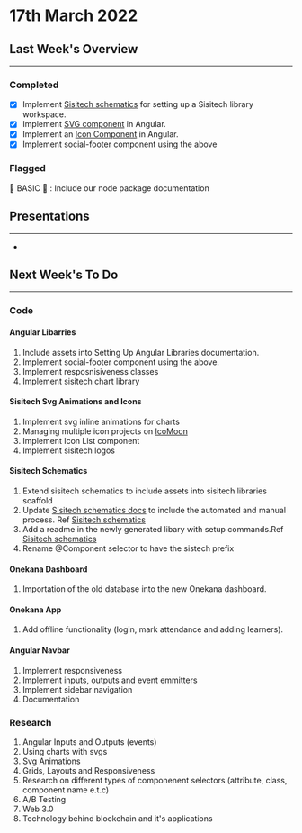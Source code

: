 # 17th March 2022

## Last Week's Overview
---
### **Completed**

- [x] Implement [Sisitech schematics](http://npm.request.africa/-/web/detail/@sisitech/schematics) for setting up a Sisitech library workspace.
- [x] Implement [SVG component](http://npm.request.africa/-/web/detail/@sisitech/svg) in Angular.
- [x] Implement an [Icon Component](http://npm.request.africa/-/web/detail/@sisitech/icons) in Angular.
- [x] Implement social-footer component using the above

### **Flagged**

🚩 BASIC 🚩 : Include our node package documentation  


## Presentations
---
- 


## Next Week's To Do
---
### **Code**
#### Angular Libarries
1. Include assets into Setting Up Angular Libraries documentation.
2. Implement social-footer component using the above.
3. Implement resposnisiveness classes
4. Implement sisitech chart library

#### Sisitech Svg Animations and Icons
1. Implement svg inline animations for charts
2. Managing multiple icon projects on [IcoMoon](https://icomoon.io/)
3. Implement Icon List component
4. Implement sisitech logos

#### Sisitech Schematics
1. Extend sisitech schematics to include assets into sisitech libraries scaffold
2. Update [Sisitech schematics docs](../../Server%20Admin/angular%20library.md) to include the automated and manual process. Ref [Sisitech schematics](http://npm.request.africa/-/web/detail/@sisitech/schematics)
3. Add a readme in the newly generated libary with setup commands.Ref [Sisitech schematics](http://npm.request.africa/-/web/detail/@sisitech/schematics)
4. Rename @Component selector to have the sistech prefix

#### Onekana Dashboard
1. Importation of the old database into the new Onekana dashboard. 

#### Onekana App
1. Add offline functionality (login, mark attendance and adding learners).

#### Angular Navbar
1. Implement responsiveness
2. Implement inputs, outputs and event emmitters
3. Implement sidebar navigation
4. Documentation

### **Research**

1. Angular Inputs and Outputs (events)
2. Using charts with svgs
3. Svg Animations
4. Grids, Layouts and Responsiveness
5. Research on different types of componenent selectors (attribute, class, component name e.t.c)
6. A/B Testing
7. Web 3.0
8. Technology behind blockchain and it's applications

